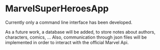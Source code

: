 # MarvelSuperHeroesApp

Currently only a command line interface has been developed.

As a future work, a database will be added, to store notes
about authors, characters, comics, ... Also, communication
through json files will be implemented in order to interact
with the official Marvel Api.

